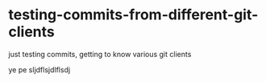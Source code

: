 testing-commits-from-different-git-clients
==========================================

just testing commits, getting to know various git clients

ye pe sljdflsjdlflsdj
